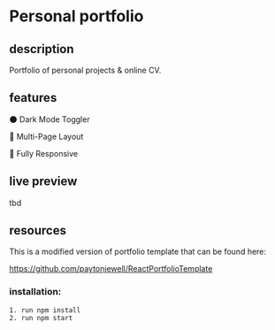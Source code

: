 # Personal portfolio

## description

Portfolio of personal projects & online CV.

## features

🌑 Dark Mode Toggler

📖 Multi-Page Layout

📱 Fully Responsive

## live preview

tbd

## resources

This is a modified version of portfolio template that can be found here:

https://github.com/paytonjewell/ReactPortfolioTemplate

### installation:

    1. run npm install
    2. run npm start




